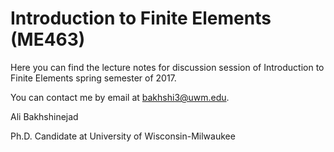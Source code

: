 # Introduction to Finite Elements (ME463)

Here you can find the lecture notes for discussion session of Introduction to Finite Elements spring semester of 2017.

You can contact me by email at bakhshi3@uwm.edu.
 


Ali Bakhshinejad 

Ph.D. Candidate at University of Wisconsin-Milwaukee

